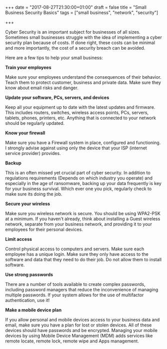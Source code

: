 +++
date = "2017-08-27T21:30:00+01:00"
draft = false
title = "Small Business Security Basics"
tags = ["small business", "network", "security"]

+++

Cyber Security is an important subject for businesses of all sizes. Sometimes small businesses struggle with the idea of implementing a cyber security plan because of costs. If done right, these costs can be minimal and more importantly, the cost of a security breach can be avoided.

Here are a few tips to help your small business:

**Train your employees**

Make sure your employees understand the consequences of their behavior. Teach them to protect customer, business and private data. Make sure they know about email risks and danger.

**Update your software, PCs, servers, and devices**

Keep all your equipment up to date with the latest updates and firmware. This includes routers, switches, wireless access points, PCs, servers, tablets, phones, printers, etc.  Anything that is connected to your network should be regularly updated.

**Know your firewall**

Make sure you have a Firewall system in place, configured and functioning. I strongly advise against using only the device that your ISP (internet service provider) provides.

**Backup**

This is an often missed yet crucial part of cyber security. In addition to regulations requirements (Depends on which industry you operate) and especially in the age of ransomware, backing up your data frequently is key for your business survival. Which ever one you pick, regularly check to make sure its doing the job.

**Secure your wireless**

Make sure you wireless network is secure. You should be using WPA2-PSK at a minimum. If you haven't already, think about installing a Guest wireless network, separate from your business network, and providing it to your employees for their personal devices.  

**Limit access**

Control physical access to computers and servers. Make sure each employee has a unique login. Make sure they only have access to the software and data that they need to do their job. Do not allow them to install software.

**Use strong passwords**

There are a number of tools available to create complex passwords, including password managers that reduce the inconvenience of managing multiple passwords. If your system allows for the use of multifactor authentication, use it!

**Make a mobile device plan**

If you allow personal and mobile devices access to your business data and email, make sure you have a plan for lost or stolen devices. All of these devices should have passwords and be encrypted. Managing your mobile devices by using Mobile Device Management (MDM) adds services like remote locate, remote lock, remote wipe and Apps management.
